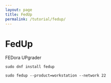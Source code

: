 ```yaml
---
layout: page
title: FedUp
permalink: /tutorial/fedup/
---
```


FedUp
=============
FEDora UPgrader

`sudo dnf install fedup`

`sudo fedup --product=workstation --network 22`
